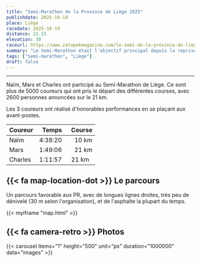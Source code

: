 ```yaml
---
title: "Semi-Marathon de la Province de Liège 2025"
publishdate: 2025-10-19
place: Liège
racedate: 2025-10-19
distance: 21.15 
elevation: 30
raceurl: https://www.zatopekmagazine.com/le-semi-de-la-province-de-liege/
summary: "Le Semi-Marathon était l'objectif principal depuis la reprise au début du mois d'août."
tags: ["Semi-marathon", "Liège"]
draft: false
---
```


---------------

Naïm, Mars et Charles ont participé au Semi-Marathon de Liège. Ce sont plus de 5000 coureurs qui ont pris le départ des différentes courses, avec 2600 personnes annoncées sur le 21 km.

Les 3 coureurs ont réalisé d'honorables performances en se plaçant aux avant-postes.

| Coureur | &nbsp; Temps   | &nbsp; Course        | 
| -----   | :-------: | :-----------:   |
| Naïm    | 4:38:20	| &nbsp;&nbsp;&nbsp;	10 km | 
| Mars    | 1:49:06 | &nbsp;&nbsp;&nbsp;  21 km |
| Charles | 1:11:57	| 21 km |

## {{< fa map-location-dot >}} Le parcours

Un parcours favorable aux PR, avec de longues lignes droites, très peu de dénivelé (30 m selon l'organisation), et de l'asphalte la plupart du temps.

{{< myiframe "map.html" >}}

## {{< fa camera-retro >}} Photos

{{< carousel items="1" height="500" unit="px" duration="1000000" data="images" >}}
